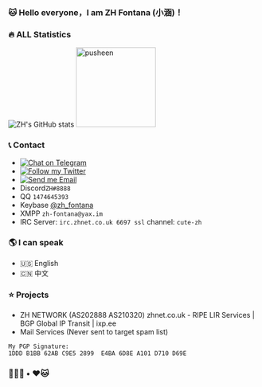 ###  🐱 Hello everyone，I am ZH Fontana (小涵)！

###  🔥 ALL Statistics

![ZH's GitHub stats](https://github-readme-stats.vercel.app/api?username=Edenmi&count_private=true&include_all_commits=true&show_icons=true&&bg_color=30,fc466b,3f5efb&title_color=ff7d92&icon_color=ff869a&role=OWNER,ORGANIZATION_MEMBER) 
<img src="https://user-images.githubusercontent.com/22280294/179611382-5704fe4f-ef8c-40f2-b868-5921cfb56da6.png" alt="pusheen" height="160px">

###  📞 Contact

- [![Chat on Telegram](https://img.shields.io/static/v1?&logo=telegram&label=Telegram&color=blue&message=@zh_210320&style=flat-square)](https://t.me/zh_210320)
- [![Follow my Twitter](https://img.shields.io/static/v1?&logo=twitter&label=Twitter&color=blue&message=zh_fontana&style=flat-square)](https://twitter.com/zh_fontana)
- [![Send me Email](https://img.shields.io/static/v1?label=email&message=i@eden-official.co.uk&color=orange&style=flat-square)](mailto:i@eden-official.co.uk)
- Discord`ZH#8888`
- QQ `1474645393`
- Keybase [@zh_fontana](https://keybase.io/zh_fontana)
- XMPP `zh-fontana@yax.im`
- IRC Server: `irc.zhnet.co.uk 6697 ssl` channel: `cute-zh`

### 🌎 I can speak

* 🇺🇸 English
* 🇨🇳 中文

### ⭐ Projects

* ZH NETWORK (AS202888 AS210320) zhnet.co.uk - RIPE LIR Services | BGP Global IP Transit | ixp.ee
* Mail Services (Never sent to target spam list)


```
My PGP Signature:
1DDD B1BB 62AB C9E5 2899  E4BA 6D8E A101 D710 D69E
```

### 🏳️‍⚧️🍥 • ❤️🐱